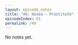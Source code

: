 ```yaml
---
layout: episode_notes
title: "49: Hosea — Prostitute"
episodeIndex: 51
permalink: /49
---
```

No notes yet.
